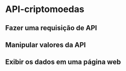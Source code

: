 # API-criptomoedas

## Fazer uma requisição de API

## Manipular valores da API

## Exibir os dados em uma página web
